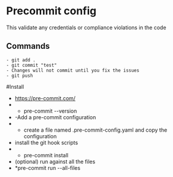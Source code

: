 # Precommit config

This validate any credentials or compliance violations in the code

## Commands

```
- git add .
- git commit "test"
- Changes will not commit until you fix the issues
- git push
```
#Install 
- https://pre-commit.com/
- * pre-commit --version
- -Add a pre-commit configuration
- * create a file named .pre-commit-config.yaml and copy the configuration
- install the git hook scripts
- * pre-commit install
- (optional) run against all the files
- *pre-commit run --all-files